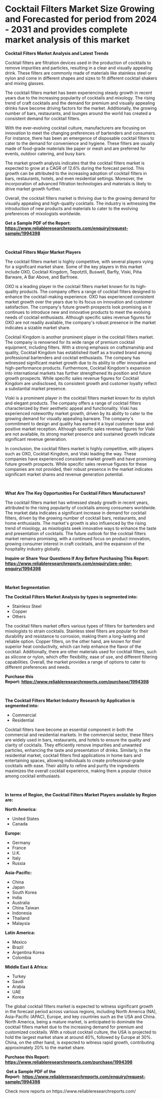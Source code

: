 <p><h1>Cocktail Filters Market Size Growing and Forecasted for period from 2024 - 2031 and provides complete market analysis of this market</h1></p><p><strong>Cocktail Filters Market Analysis and Latest Trends</strong></p>
<p><p>Cocktail filters are filtration devices used in the production of cocktails to remove impurities and particles, resulting in a clear and visually appealing drink. These filters are commonly made of materials like stainless steel or nylon and come in different shapes and sizes to fit different cocktail shakers and mixing glasses.</p><p>The cocktail filters market has been experiencing steady growth in recent years due to the increasing popularity of cocktails and mixology. The rising trend of craft cocktails and the demand for premium and visually appealing drinks have become driving factors for the market. Additionally, the growing number of bars, restaurants, and lounges around the world has created a consistent demand for cocktail filters.</p><p>With the ever-evolving cocktail culture, manufacturers are focusing on innovation to meet the changing preferences of bartenders and consumers. For instance, there has been an emergence of disposable cocktail filters to cater to the demand for convenience and hygiene. These filters are usually made of food-grade materials like paper or mesh and are preferred for events, outdoor catering, and busy bars.</p><p>The market growth analysis indicates that the cocktail filters market is expected to grow at a CAGR of 12.6% during the forecast period. This growth can be attributed to the increasing adoption of cocktail filters in bars, restaurants, hotels, and even residential settings. Moreover, the incorporation of advanced filtration technologies and materials is likely to drive market growth further.</p><p>Overall, the cocktail filters market is thriving due to the growing demand for visually appealing and high-quality cocktails. The industry is witnessing the introduction of new products and materials to cater to the evolving preferences of mixologists worldwide.</p></p>
<p><strong>Get a Sample PDF of the Report:&nbsp; <a href="https://www.reliableresearchreports.com/enquiry/request-sample/1994398">https://www.reliableresearchreports.com/enquiry/request-sample/1994398</a></strong></p>
<p>&nbsp;</p>
<p><strong>Cocktail Filters Major Market Players</strong></p>
<p><p>The cocktail filters market is highly competitive, with several players vying for a significant market share. Some of the key players in this market include OXO, Cocktail Kingdom, Tepotztli, Buswell, Barfly, Viski, Piña Barware, A Bar Above, and Barfroee.</p><p>OXO is a leading player in the cocktail filters market known for its high-quality products. The company offers a range of cocktail filters designed to enhance the cocktail-making experience. OXO has experienced consistent market growth over the years due to its focus on innovation and customer satisfaction. The company's future growth prospects look promising as it continues to introduce new and innovative products to meet the evolving needs of cocktail enthusiasts. Although specific sales revenue figures for OXO are not readily available, the company's robust presence in the market indicates a sizable market share.</p><p>Cocktail Kingdom is another prominent player in the cocktail filters market. The company is renowned for its wide range of premium cocktail equipment, including filters. With a strong emphasis on craftsmanship and quality, Cocktail Kingdom has established itself as a trusted brand among professional bartenders and cocktail enthusiasts. The company has witnessed significant market growth due to its ability to offer innovative and high-performance products. Furthermore, Cocktail Kingdom's expansion into international markets has further strengthened its position and future growth prospects. While specific sales revenue figures for Cocktail Kingdom are undisclosed, its consistent growth and customer loyalty reflect a substantial market presence.</p><p>Viski is a prominent player in the cocktail filters market known for its stylish and elegant products. The company offers a range of cocktail filters characterized by their aesthetic appeal and functionality. Viski has experienced noteworthy market growth, driven by its ability to cater to the growing demand for visually appealing barware. The company's commitment to design and quality has earned it a loyal customer base and positive market reception. Although specific sales revenue figures for Viski are not available, its strong market presence and sustained growth indicate significant revenue generation.</p><p>In conclusion, the cocktail filters market is highly competitive, with players such as OXO, Cocktail Kingdom, and Viski leading the way. These companies have experienced consistent market growth and have promising future growth prospects. While specific sales revenue figures for these companies are not provided, their robust presence in the market indicates significant market shares and revenue generation potential.</p></p>
<p>&nbsp;</p>
<p><strong>What Are The Key Opportunities For Cocktail Filters Manufacturers?</strong></p>
<p><p>The cocktail filters market has witnessed steady growth in recent years, attributed to the rising popularity of cocktails among consumers worldwide. The market data indicates a significant increase in demand for cocktail filters, driven by the growing number of cocktail bars, restaurants, and home enthusiasts. The market's growth is also influenced by the rising trend of mixology, as mixologists seek innovative ways to enhance the taste and presentation of cocktails. The future outlook for the cocktail filters market remains promising, with a continued focus on product innovation, growing consumer interest in craft cocktails, and the expansion of the hospitality industry globally.</p></p>
<p><strong>Inquire or Share Your Questions If Any Before Purchasing This Report: <a href="https://www.reliableresearchreports.com/enquiry/pre-order-enquiry/1994398">https://www.reliableresearchreports.com/enquiry/pre-order-enquiry/1994398</a></strong></p>
<p>&nbsp;</p>
<p><strong>Market Segmentation</strong></p>
<p><strong>The Cocktail Filters Market Analysis by types is segmented into:</strong></p>
<p><ul><li>Stainless Steel</li><li>Copper</li><li>Others</li></ul></p>
<p><p>The cocktail filters market offers various types of filters for bartenders and mixologists to strain cocktails. Stainless steel filters are popular for their durability and resistance to corrosion, making them a long-lasting and reliable option. Copper filters, on the other hand, are known for their superior heat conductivity, which can help enhance the flavor of the cocktail. Additionally, there are other materials used for cocktail filters, such as silicone or nylon, which offer flexibility, ease of use, and different filtering capabilities. Overall, the market provides a range of options to cater to different preferences and needs.</p></p>
<p><strong>Purchase this Report:&nbsp;<a href="https://www.reliableresearchreports.com/purchase/1994398">https://www.reliableresearchreports.com/purchase/1994398</a></strong></p>
<p>&nbsp;</p>
<p><strong>The Cocktail Filters Market Industry Research by Application is segmented into:</strong></p>
<p><ul><li>Commercial</li><li>Residential</li></ul></p>
<p><p>Cocktail filters have become an essential component in both the commercial and residential markets. In the commercial sector, these filters are widely used in bars, restaurants, and hotels to ensure the quality and clarity of cocktails. They efficiently remove impurities and unwanted particles, enhancing the taste and presentation of drinks. Similarly, in the residential market, cocktail filters find applications in home bars and entertaining spaces, allowing individuals to create professional-grade cocktails with ease. Their ability to refine and purify the ingredients maximizes the overall cocktail experience, making them a popular choice among cocktail enthusiasts.</p></p>
<p>&nbsp;</p>
<p><strong>In terms of Region, the Cocktail Filters Market Players available by Region are:</strong></p>
<p>
    <p> <strong> North America: </strong>
        <ul>
            <li>United States</li>
            <li>Canada</li>
        </ul>
        </p> 
    <p> <strong> Europe: </strong>
        <ul>
            <li>Germany</li>
            <li>France</li>
            <li>U.K.</li>
            <li>Italy</li>
            <li>Russia</li>
        </ul>
        </p> 
    <p> <strong> Asia-Pacific: </strong>
        <ul>
            <li>China</li>
            <li>Japan</li>
            <li>South Korea</li>
            <li>India</li>
            <li>Australia</li>
            <li>China Taiwan</li>
            <li>Indonesia</li>
            <li>Thailand</li>
            <li>Malaysia</li>
        </ul>
        </p> 
    <p> <strong> Latin America: </strong>
        <ul>
            <li>Mexico</li>
            <li>Brazil</li>
            <li>Argentina Korea</li>
            <li>Colombia</li>
        </ul>
        </p> 
    <p> <strong> Middle East & Africa: </strong>
        <ul>
            <li>Turkey</li>
            <li>Saudi</li>
            <li>Arabia</li>
            <li>UAE</li>
            <li>Korea</li>
        </ul>
    </p>
    </p>
<p><p>The global cocktail filters market is expected to witness significant growth in the forecast period across various regions, including North America (NA), Asia-Pacific (APAC), Europe, and key countries such as the USA and China. North America, being a mature market, is anticipated to dominate the cocktail filters market due to the increasing demand for premium and customized cocktails. With a robust cocktail culture, the USA is projected to hold the largest market share at around 40%, followed by Europe at 30%. China, on the other hand, is expected to witness rapid growth, contributing approximately 20% to the market share.</p></p>
<p><strong>Purchase this Report: <a href="https://www.reliableresearchreports.com/purchase/1994398">https://www.reliableresearchreports.com/purchase/1994398</a></strong></p>
<p>&nbsp;<strong>Get a Sample PDF of the Report:&nbsp;&nbsp;<a href="https://www.reliableresearchreports.com/enquiry/request-sample/1994398">https://www.reliableresearchreports.com/enquiry/request-sample/1994398</a></strong></p>
<p><strong></strong></p>
<p>Check more reports on https://www.reliableresearchreports.com/</p>